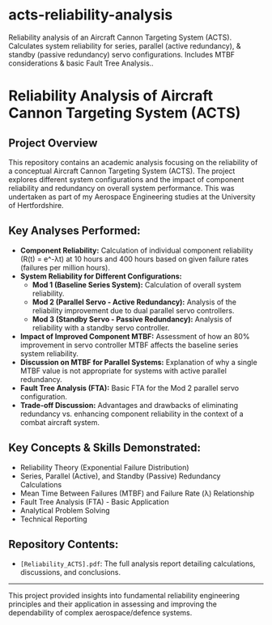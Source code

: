 # acts-reliability-analysis
Reliability analysis of an Aircraft Cannon Targeting System (ACTS). Calculates system reliability for series, parallel (active redundancy), &amp; standby (passive redundancy) servo configurations. Includes MTBF considerations &amp; basic Fault Tree Analysis..
# Reliability Analysis of Aircraft Cannon Targeting System (ACTS)

## Project Overview
This repository contains an academic analysis focusing on the reliability of a conceptual Aircraft Cannon Targeting System (ACTS). The project explores different system configurations and the impact of component reliability and redundancy on overall system performance. This was undertaken as part of my Aerospace Engineering studies at the University of Hertfordshire.

## Key Analyses Performed:
*   **Component Reliability:** Calculation of individual component reliability (R(t) = e^-λt) at 10 hours and 400 hours based on given failure rates (failures per million hours).
*   **System Reliability for Different Configurations:**
    *   **Mod 1 (Baseline Series System):** Calculation of overall system reliability.
    *   **Mod 2 (Parallel Servo - Active Redundancy):** Analysis of the reliability improvement due to dual parallel servo controllers.
    *   **Mod 3 (Standby Servo - Passive Redundancy):** Analysis of reliability with a standby servo controller.
*   **Impact of Improved Component MTBF:** Assessment of how an 80% improvement in servo controller MTBF affects the baseline series system reliability.
*   **Discussion on MTBF for Parallel Systems:** Explanation of why a single MTBF value is not appropriate for systems with active parallel redundancy.
*   **Fault Tree Analysis (FTA):** Basic FTA for the Mod 2 parallel servo configuration.
*   **Trade-off Discussion:** Advantages and drawbacks of eliminating redundancy vs. enhancing component reliability in the context of a combat aircraft system.

## Key Concepts & Skills Demonstrated:
*   Reliability Theory (Exponential Failure Distribution)
*   Series, Parallel (Active), and Standby (Passive) Redundancy Calculations
*   Mean Time Between Failures (MTBF) and Failure Rate (λ) Relationship
*   Fault Tree Analysis (FTA) - Basic Application
*   Analytical Problem Solving
*   Technical Reporting

## Repository Contents:
*   `[Reliability_ACTS].pdf`: The full analysis report detailing calculations, discussions, and conclusions.

---
This project provided insights into fundamental reliability engineering principles and their application in assessing and improving the dependability of complex aerospace/defence systems.
